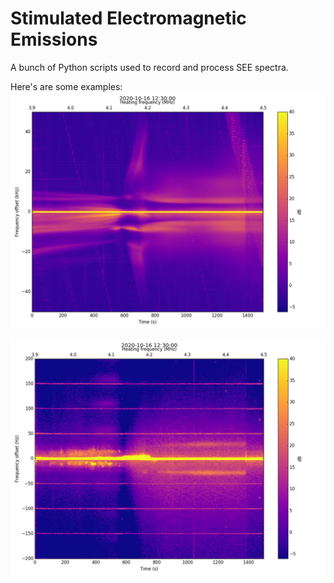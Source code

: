 # Stimulated Electromagnetic Emissions

A bunch of Python scripts used to record and process SEE spectra.

Here's are some examples:
<img src="img/wb_2020.10.16_sweep_1602851400.01.h5.c.png"/>

<img src="img/sbs_2020.10.16_sweep_1602851400.01.h5.png"/>
